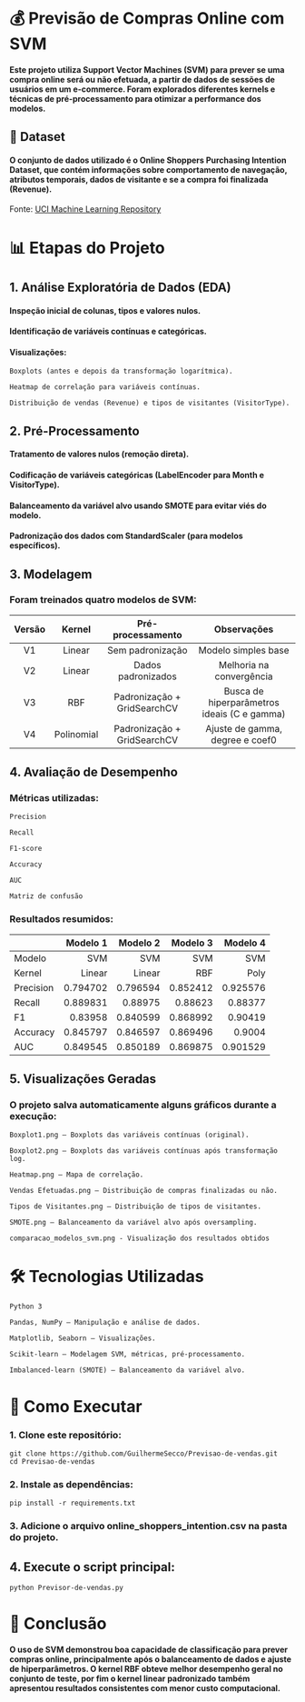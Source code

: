 # 💰 Previsão de Compras Online com SVM

#### Este projeto utiliza Support Vector Machines (SVM) para prever se uma compra online será ou não efetuada, a partir de dados de sessões de usuários em um e-commerce. Foram explorados diferentes kernels e técnicas de pré-processamento para otimizar a performance dos modelos.

## 📂 Dataset

#### O conjunto de dados utilizado é o Online Shoppers Purchasing Intention Dataset, que contém informações sobre comportamento de navegação, atributos temporais, dados de visitante e se a compra foi finalizada (Revenue).

Fonte: [UCI Machine Learning Repository](https://archive.ics.uci.edu/ml/datasets/online+shoppers+purchasing+intention+dataset)

# 📊 Etapas do Projeto
## 1. Análise Exploratória de Dados (EDA)

#### Inspeção inicial de colunas, tipos e valores nulos.

#### Identificação de variáveis contínuas e categóricas.

#### Visualizações:

    Boxplots (antes e depois da transformação logarítmica).

    Heatmap de correlação para variáveis contínuas.
  
    Distribuição de vendas (Revenue) e tipos de visitantes (VisitorType).

## 2. Pré-Processamento

#### Tratamento de valores nulos (remoção direta).

#### Codificação de variáveis categóricas (LabelEncoder para Month e VisitorType).

#### Balanceamento da variável alvo usando SMOTE para evitar viés do modelo.

#### Padronização dos dados com StandardScaler (para modelos específicos).

## 3. Modelagem

### Foram treinados quatro modelos de SVM:

  |Versão|Kernel|Pré-processamento|Observações|
  |:---:|:---:|:---:|:---:|
  |V1|Linear|Sem padronização|Modelo simples base|
  |V2|Linear|Dados padronizados|Melhoria na convergência
  |V3|RBF|Padronização + GridSearchCV|Busca de hiperparâmetros ideais (C e gamma)|
  |V4|Polinomial|Padronização + GridSearchCV|Ajuste de gamma, degree e coef0|

## 4. Avaliação de Desempenho

### Métricas utilizadas:

    Precision

    Recall

    F1-score

    Accuracy

    AUC

    Matriz de confusão

### Resultados resumidos:

  ||Modelo 1|Modelo 2|Modelo 3|Modelo 4|
  |:---|---:|---:|---:|---:|
  |Modelo|            SVM|         SVM|         SVM|         SVM|
  |Kernel|         Linear|      Linear|         RBF|        Poly|
  |Precision|    0.794702|    0.796594|    0.852412|    0.925576|
  |Recall|       0.889831|     0.88975|     0.88623|     0.88377|
  |F1|            0.83958|    0.840599|    0.868992|     0.90419|
  |Accuracy|     0.845797|    0.846597|    0.869496|      0.9004|
  |AUC|          0.849545|    0.850189|    0.869875|    0.901529|

## 5. Visualizações Geradas

### O projeto salva automaticamente alguns gráficos durante a execução:

    Boxplot1.png – Boxplots das variáveis contínuas (original).

    Boxplot2.png – Boxplots das variáveis contínuas após transformação log.

    Heatmap.png – Mapa de correlação.

    Vendas Efetuadas.png – Distribuição de compras finalizadas ou não.

    Tipos de Visitantes.png – Distribuição de tipos de visitantes.

    SMOTE.png – Balanceamento da variável alvo após oversampling.

    comparacao_modelos_svm.png - Visualização dos resultados obtidos

# 🛠 Tecnologias Utilizadas

    Python 3

    Pandas, NumPy – Manipulação e análise de dados.

    Matplotlib, Seaborn – Visualizações.

    Scikit-learn – Modelagem SVM, métricas, pré-processamento.

    Imbalanced-learn (SMOTE) – Balanceamento da variável alvo.

# 🚀 Como Executar

### 1. Clone este repositório:
    git clone https://github.com/GuilhermeSecco/Previsao-de-vendas.git
    cd Previsao-de-vendas

### 2. Instale as dependências:
    pip install -r requirements.txt

### 3. Adicione o arquivo online_shoppers_intention.csv na pasta do projeto.

## 4. Execute o script principal:
    python Previsor-de-vendas.py

# 📌 Conclusão

#### O uso de SVM demonstrou boa capacidade de classificação para prever compras online, principalmente após o balanceamento de dados e ajuste de hiperparâmetros. O kernel RBF obteve melhor desempenho geral no conjunto de teste, por fim o kernel linear padronizado também apresentou resultados consistentes com menor custo computacional.
